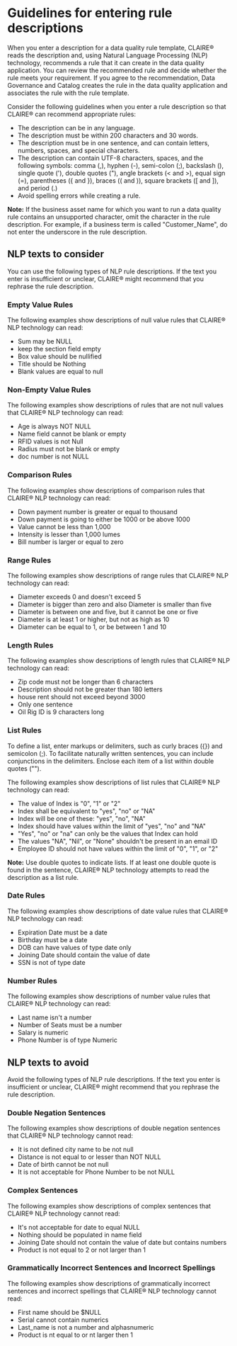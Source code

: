 # Guidelines for entering rule descriptions

When you enter a description for a data quality rule template, CLAIRE® reads the description and, using Natural Language Processing (NLP) technology, recommends a rule that it can create in the data quality application. You can review the recommended rule and decide whether the rule meets your requirement. If you agree to the recommendation, Data Governance and Catalog creates the rule in the data quality application and associates the rule with the rule template.

Consider the following guidelines when you enter a rule description so that CLAIRE® can recommend appropriate rules: 

* The description can be in any language.
* The description must be within 200 characters and 30 words.
* The description must be in one sentence, and can contain letters, numbers, spaces, and special characters.
* The description can contain UTF-8 characters, spaces, and the following symbols: comma (,), hyphen (-), semi-colon (;), backslash (\), single quote ('), double quotes ("), angle brackets (< and >), equal sign (=), parentheses ({ and }), braces (( and )), square brackets ([ and ]), and period (.)
* Avoid spelling errors while creating a rule.

**Note:** If the business asset name for which you want to run a data quality rule contains an unsupported character, omit the character in the rule description. For example, if a business term is called "Customer_Name", do not enter the underscore in the rule description.

## NLP texts to consider

You can use the following types of NLP rule descriptions. If the text you enter is insufficient or unclear, CLAIRE® might recommend that you rephrase the rule description.

### Empty Value Rules

The following examples show descriptions of null value rules that CLAIRE® NLP technology can read:

* Sum may be NULL
* keep the section field empty
* Box value should be nullified
* Title should be Nothing
* Blank values are equal to null

### Non-Empty Value Rules

The following examples show descriptions of rules that are not null values that CLAIRE® NLP technology can read:

* Age is always NOT NULL
* Name field cannot be blank or empty
* RFID values is not Null
* Radius must not be blank or empty
* doc number is not NULL

### Comparison Rules

The following examples show descriptions of comparison rules that CLAIRE® NLP technology can read:

* Down payment number is greater or equal to thousand
* Down payment is going to either be 1000 or be above 1000
* Value cannot be less than 1,000
* Intensity is lesser than 1,000 lumes
* Bill number is larger or equal to zero

### Range Rules

The following examples show descriptions of range rules that CLAIRE® NLP technology can read:

* Diameter exceeds 0 and doesn't exceed 5
* Diameter is bigger than zero and also Diameter is smaller than five
* Diameter is between one and five, but it cannot be one or five
* Diameter is at least 1 or higher, but not as high as 10
* Diameter can be equal to 1, or be between 1 and 10

### Length Rules

The following examples show descriptions of length rules that CLAIRE® NLP technology can read:

* Zip code must not be longer than 6 characters
* Description should not be greater than 180 letters
* house rent should not exceed beyond 3000
* Only one sentence
* Oil Rig ID is 9 characters long

### List Rules

To define a list, enter markups or delimiters, such as curly braces ({}) and semicolon (;). To facilitate naturally written sentences, you can include conjunctions in the delimiters. Enclose each item of a list within double quotes ("").

The following examples show descriptions of list rules that CLAIRE® NLP technology can read:

* The value of Index is "0", "1" or "2"
* Index shall be equivalent to "yes", "no" or "NA"
* Index will be one of these: "yes", "no", "NA"
* Index should have values within the limit of "yes", "no" and "NA"
* "Yes", "no" or "na" can only be the values that Index can hold
* The values "NA", "Nil", or "None" shouldn't be present in an email ID
* Employee ID should not have values within the limit of "0", "1", or "2"

**Note:** Use double quotes to indicate lists. If at least one double quote is found in the sentence, CLAIRE® NLP technology attempts to read the description as a list rule.

### Date Rules

The following examples show descriptions of date value rules that CLAIRE® NLP technology can read:

* Expiration Date must be a date
* Birthday must be a date
* DOB can have values of type date only
* Joining Date should contain the value of date
* SSN is not of type date

### Number Rules

The following examples show descriptions of number value rules that CLAIRE® NLP technology can read:

* Last name isn't a number
* Number of Seats must be a number
* Salary is numeric
* Phone Number is of type Numeric

## NLP texts to avoid

Avoid the following types of NLP rule descriptions. If the text you enter is insufficient or unclear, CLAIRE® might recommend that you rephrase the rule description.

### Double Negation Sentences

The following examples show descriptions of double negation sentences that CLAIRE® NLP technology cannot read:

* It is not defined city name to be not null
* Distance is not equal to or lesser than NOT NULL
* Date of birth cannot be not null
* It is not acceptable for Phone Number to be not NULL

### Complex Sentences

The following examples show descriptions of complex sentences that CLAIRE® NLP technology cannot read:

* It's not acceptable for date to equal NULL
* Nothing should be populated in name field
* Joining Date should not contain the value of date but contains numbers
* Product is not equal to 2 or not larger than 1

### Grammatically Incorrect Sentences and Incorrect Spellings

The following examples show descriptions of grammatically incorrect sentences and incorrect spellings that CLAIRE® NLP technology cannot read:

* First name should be $NULL
* Serial cannot contain numerics
* Last_name is not a number and alphasnumeric
* Product is nt equal to or nt larger then 1
